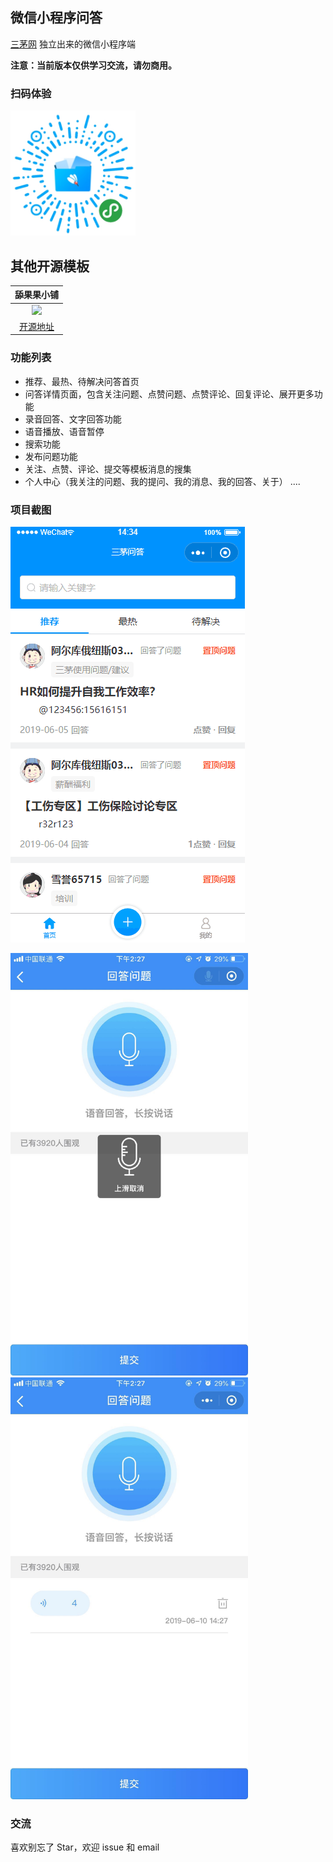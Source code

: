 ## 微信小程序问答
<a href="http://www.hrloo.com/qa">三茅网</a> 独立出来的微信小程序端

**注意：当前版本仅供学习交流，请勿商用。**

### 扫码体验

<img src="https://github.com/lithromantic-Fish/sanmao-wenda/blob/master/images/4.jpg" width="200px">

## 其他开源模板

| 舔果果小铺 |
| :------: |
| <img src="https://cdn.it120.cc/apifactory/2018/04/01/b7b8f5a0fcfc72454ade8510ab929717.jpg" width="200px"> 
| [开源地址](https://github.com/qindiandadudu/TianguoguoXiaopu)

### 功能列表
+ 推荐、最热、待解决问答首页
+ 问答详情页面，包含关注问题、点赞问题、点赞评论、回复评论、展开更多功能
+ 录音回答、文字回答功能
+ 语音播放、语音暂停
+ 搜索功能
+ 发布问题功能
+ 关注、点赞、评论、提交等模板消息的搜集
+ 个人中心（我关注的问题、我的提问、我的消息、我的回答、关于）
....

### 项目截图
![img](https://github.com/lithromantic-Fish/sanmao-wenda/blob/master/images/1.gif)

<img src="https://github.com/lithromantic-Fish/sanmao-wenda/blob/master/images/3.jpg" width="380px">

<img src="https://github.com/lithromantic-Fish/sanmao-wenda/blob/master/images/2.jpg" width="380px">


### 交流
喜欢别忘了 Star，欢迎 issue 和 email
